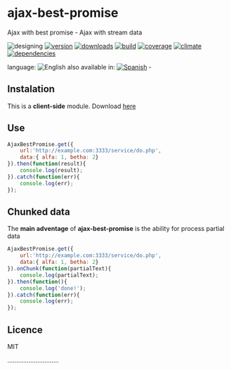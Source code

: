 # ajax-best-promise
Ajax with best promise - Ajax with stream data

<!--multilang v0 en:README.md es:LEEME.md -->

<!--lang:es--]

Ajax con promesas y soporte para lecturas parciales

[!--lang:*-->

![designing](https://img.shields.io/badge/stability-designing-red.svg)
[![version](https://img.shields.io/npm/v/ajax-best-promise.svg)](https://npmjs.org/package/ajax-best-promise)
[![downloads](https://img.shields.io/npm/dm/ajax-best-promise.svg)](https://npmjs.org/package/ajax-best-promise)
[![build](https://img.shields.io/travis/codenautas/ajax-best-promise/master.svg)](https://travis-ci.org/codenautas/ajax-best-promise)
[![coverage](https://img.shields.io/coveralls/codenautas/ajax-best-promise/master.svg)](https://coveralls.io/r/codenautas/ajax-best-promise)
[![climate](https://img.shields.io/codeclimate/github/codenautas/ajax-best-promise.svg)](https://codeclimate.com/github/codenautas/ajax-best-promise)
[![dependencies](https://img.shields.io/david/codenautas/ajax-best-promise.svg)](https://david-dm.org/codenautas/ajax-best-promise)

<!--multilang buttons-->

language: ![English](https://raw.githubusercontent.com/codenautas/multilang/master/img/lang-en.png)
also available in:
[![Spanish](https://raw.githubusercontent.com/codenautas/multilang/master/img/lang-es.png)](LEEME.md) - 

<!--lang:en-->

## Instalation

This is a **client-side** module. Download [here](https://raw.githubusercontent.com/codenautas/ajax-best-promise/master/bin/ajax-best-promise.js)

<!--lang:es--]

## Instalación

Este módulo corre **del lado del navegador**. [Descargar](https://raw.githubusercontent.com/codenautas/ajax-best-promise/master/bin/ajax-best-promise.js)

[!--lang:*-->

<!--lang:en-->

## Use

<!--lang:es--]

## Uso

[!--lang:*-->

```js
AjaxBestPromise.get({
    url:'http://example.com:3333/service/do.php',
    data:{ alfa: 1, betha: 2}
}).then(function(result){
    console.log(result);
}).catch(function(err){
    console.log(err);
});
```

<!--lang:en-->

## Chunked data

The **main adventage** of **ajax-best-promise** is the ability for process partial data

<!--lang:es--]

## Lectura parcial

La principal ventaja de este módulo es la capacidad de definir
un manejador para ir recibiendo el texto desde el servidor 
a medida que lo va mandando con la función `onChunk`

[!--lang:*-->

```js
AjaxBestPromise.get({
    url:'http://example.com:3333/service/do.php',
    data:{ alfa: 1, betha: 2}
}).onChunk(function(partialText){
    console.log(partialText);
}).then(function(){
    console.log('done!');
}).catch(function(err){
    console.log(err);
});
```

<!--lang:*-->

## Licence

MIT

.............................



